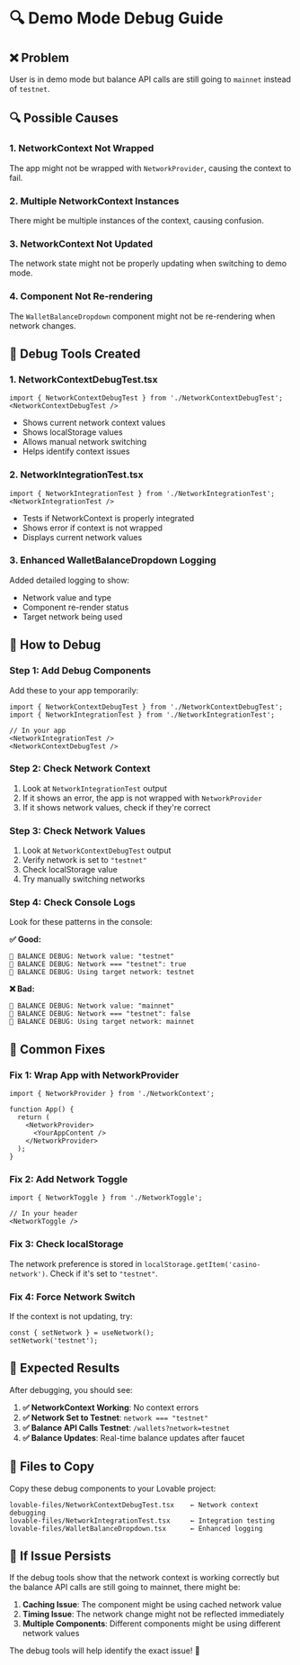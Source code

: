 # 🔍 Demo Mode Debug Guide

## ❌ **Problem**
User is in demo mode but balance API calls are still going to `mainnet` instead of `testnet`.

## 🔍 **Possible Causes**

### **1. NetworkContext Not Wrapped**
The app might not be wrapped with `NetworkProvider`, causing the context to fail.

### **2. Multiple NetworkContext Instances**
There might be multiple instances of the context, causing confusion.

### **3. NetworkContext Not Updated**
The network state might not be properly updating when switching to demo mode.

### **4. Component Not Re-rendering**
The `WalletBalanceDropdown` component might not be re-rendering when network changes.

## 🧪 **Debug Tools Created**

### **1. NetworkContextDebugTest.tsx**
```tsx
import { NetworkContextDebugTest } from './NetworkContextDebugTest';
<NetworkContextDebugTest />
```
- Shows current network context values
- Shows localStorage values
- Allows manual network switching
- Helps identify context issues

### **2. NetworkIntegrationTest.tsx**
```tsx
import { NetworkIntegrationTest } from './NetworkIntegrationTest';
<NetworkIntegrationTest />
```
- Tests if NetworkContext is properly integrated
- Shows error if context is not wrapped
- Displays current network values

### **3. Enhanced WalletBalanceDropdown Logging**
Added detailed logging to show:
- Network value and type
- Component re-render status
- Target network being used

## 🎯 **How to Debug**

### **Step 1: Add Debug Components**
Add these to your app temporarily:

```tsx
import { NetworkContextDebugTest } from './NetworkContextDebugTest';
import { NetworkIntegrationTest } from './NetworkIntegrationTest';

// In your app
<NetworkIntegrationTest />
<NetworkContextDebugTest />
```

### **Step 2: Check Network Context**
1. Look at `NetworkIntegrationTest` output
2. If it shows an error, the app is not wrapped with `NetworkProvider`
3. If it shows network values, check if they're correct

### **Step 3: Check Network Values**
1. Look at `NetworkContextDebugTest` output
2. Verify network is set to `"testnet"`
3. Check localStorage value
4. Try manually switching networks

### **Step 4: Check Console Logs**
Look for these patterns in the console:

**✅ Good:**
```
🧪 BALANCE DEBUG: Network value: "testnet"
🧪 BALANCE DEBUG: Network === "testnet": true
🧪 BALANCE DEBUG: Using target network: testnet
```

**❌ Bad:**
```
🧪 BALANCE DEBUG: Network value: "mainnet"
🧪 BALANCE DEBUG: Network === "testnet": false
🧪 BALANCE DEBUG: Using target network: mainnet
```

## 🔧 **Common Fixes**

### **Fix 1: Wrap App with NetworkProvider**
```tsx
import { NetworkProvider } from './NetworkContext';

function App() {
  return (
    <NetworkProvider>
      <YourAppContent />
    </NetworkProvider>
  );
}
```

### **Fix 2: Add Network Toggle**
```tsx
import { NetworkToggle } from './NetworkToggle';

// In your header
<NetworkToggle />
```

### **Fix 3: Check localStorage**
The network preference is stored in `localStorage.getItem('casino-network')`. Check if it's set to `"testnet"`.

### **Fix 4: Force Network Switch**
If the context is not updating, try:
```tsx
const { setNetwork } = useNetwork();
setNetwork('testnet');
```

## 🎯 **Expected Results**

After debugging, you should see:

1. **✅ NetworkContext Working**: No context errors
2. **✅ Network Set to Testnet**: `network === "testnet"`
3. **✅ Balance API Calls Testnet**: `/wallets?network=testnet`
4. **✅ Balance Updates**: Real-time balance updates after faucet

## 📁 **Files to Copy**

Copy these debug components to your Lovable project:

```
lovable-files/NetworkContextDebugTest.tsx    ← Network context debugging
lovable-files/NetworkIntegrationTest.tsx     ← Integration testing
lovable-files/WalletBalanceDropdown.tsx      ← Enhanced logging
```

## 🚨 **If Issue Persists**

If the debug tools show that the network context is working correctly but the balance API calls are still going to mainnet, there might be:

1. **Caching Issue**: The component might be using cached network value
2. **Timing Issue**: The network change might not be reflected immediately
3. **Multiple Components**: Different components might be using different network values

The debug tools will help identify the exact issue! 🧪
